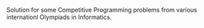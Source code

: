 Solution for some Competitive Programming problems from various internationl Olympiads in Informatics.
